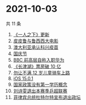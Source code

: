 # 2021-10-03

共 11 条

<!-- BEGIN -->
<!-- 最后更新时间 Sun Oct 03 2021 02:07:51 GMT+0800 (China Standard Time) -->

1. [《一人之下》更新](https://www.zhihu.com/search?q=一人之下)
1. [皮皮鲁与鲁西西大电影](https://www.zhihu.com/search?q=皮皮鲁与鲁西西之罐头小人)
1. [澳大利亚承认科兴疫苗](https://www.zhihu.com/search?q=科兴疫苗)
1. [国庆节](https://www.zhihu.com/search?q=国庆节)
1. [BBC 前高层自称入职华为](https://www.zhihu.com/search?q=BBC)
1. [《长津湖》票房破 10 亿](https://www.zhihu.com/search?q=长津湖票房)
1. [勿让不满 12 岁儿童骑车上路](https://www.zhihu.com/search?q=儿童骑车)
1. [iOS 15.0.1](https://www.zhihu.com/search?q=ios15)
1. [国家政策没有第一学历概念](https://www.zhihu.com/search?q=第一学历)
1. [刘诗雯退出本赛季乒超联赛](https://www.zhihu.com/search?q=刘诗雯)
1. [菲律宾总统杜特尔特宣布退出政坛](https://www.zhihu.com/search?q=菲律宾总统)

<!-- END -->
